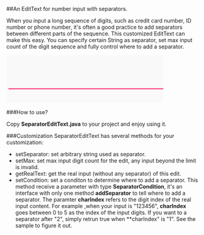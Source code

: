 ##An EditText for number input with separators.

When you input a long sequence of digits, such as credit card number, ID number or phone number, it's often a good practice to add separators between different parts of the sequence. This customized EditText can make this easy. You can specify certain String as separator, set max input count of the digit sequence and fully control where to add a separator.


![Alt text](./sample.gif)

###How to use?

Copy **SeparatorEditText.java** to your project and enjoy using it.

###Customization
SeparatorEditText has several methods for your customization:
- setSeparator: set arbitrary string used as separator.
- setMax: set max input digit count for the edit, any input beyond the limit is invalid.
- getRealText: get the real input (without any separator) of this edit.
- setCondition: set a conditon to determine where to add a separator. This method receive a parameter with type **SeparatorCondition**, it's an interface with only one method **addSeparator** to tell where to add a separator. The paramter **charIndex** refers to the digit index of the real input content. For example ,when your input is "123456", **charIndex** goes between 0 to 5 as the index of the input digits. If you want to a separator after "2",  simply retrun true when **charIndex" is "1". See the sample to figure it out.